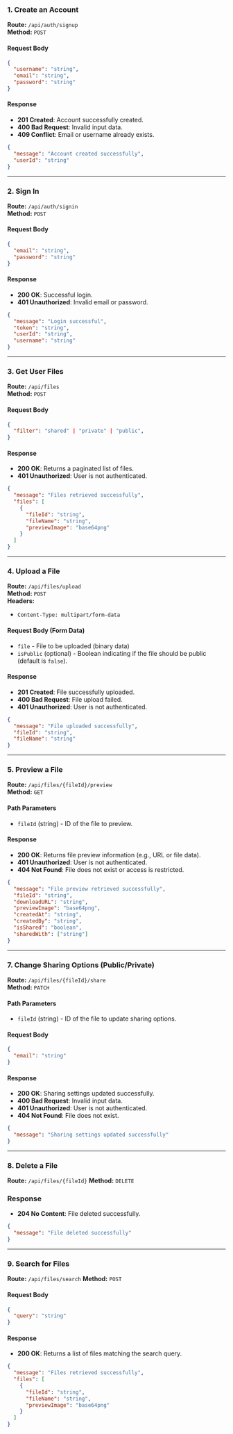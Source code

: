 ### 1. Create an Account

**Route:** `/api/auth/signup`  
**Method:** `POST`

#### Request Body

```json
{
  "username": "string",
  "email": "string",
  "password": "string"
}
```

#### Response

- **201 Created**: Account successfully created.
- **400 Bad Request**: Invalid input data.
- **409 Conflict**: Email or username already exists.

```json
{
  "message": "Account created successfully",
  "userId": "string"
}
```

---

### 2. Sign In

**Route:** `/api/auth/signin`  
**Method:** `POST`

#### Request Body

```json
{
  "email": "string",
  "password": "string"
}
```

#### Response

- **200 OK**: Successful login.
- **401 Unauthorized**: Invalid email or password.

```json
{
  "message": "Login successful",
  "token": "string",
  "userId": "string",
  "username": "string"
}
```

---

### 3. Get User Files

**Route:** `/api/files`  
**Method:** `POST`

#### Request Body

```json
{
  "filter": "shared" | "private" | "public",
}
```

#### Response

- **200 OK**: Returns a paginated list of files.
- **401 Unauthorized**: User is not authenticated.

```json
{
  "message": "Files retrieved successfully",
  "files": [
    {
      "fileId": "string",
      "fileName": "string",
      "previewImage": "base64png"
    }
  ]
}
```

---

### 4. Upload a File

**Route:** `/api/files/upload`  
**Method:** `POST`  
**Headers:**

- `Content-Type: multipart/form-data`

#### Request Body (Form Data)

- `file` - File to be uploaded (binary data)
- `isPublic` (optional) - Boolean indicating if the file should be public (default is `false`).

#### Response

- **201 Created**: File successfully uploaded.
- **400 Bad Request**: File upload failed.
- **401 Unauthorized**: User is not authenticated.

```json
{
  "message": "File uploaded successfully",
  "fileId": "string",
  "fileName": "string"
}
```

---

### 5. Preview a File

**Route:** `/api/files/{fileId}/preview`  
**Method:** `GET`

#### Path Parameters

- `fileId` (string) - ID of the file to preview.

#### Response

- **200 OK**: Returns file preview information (e.g., URL or file data).
- **401 Unauthorized**: User is not authenticated.
- **404 Not Found**: File does not exist or access is restricted.

```json
{
  "message": "File preview retrieved successfully",
  "fileId": "string",
  "downloadURL": "string",
  "previewImage": "base64png",
  "createdAt": "string",
  "createdBy": "string",
  "isShared": "boolean",
  "sharedWith": ["string"]
}
```

---

### 7. Change Sharing Options (Public/Private)

**Route:** `/api/files/{fileId}/share`  
**Method:** `PATCH`

#### Path Parameters

- `fileId` (string) - ID of the file to update sharing options.

#### Request Body

```json
{
  "email": "string"
}
```

#### Response

- **200 OK**: Sharing settings updated successfully.
- **400 Bad Request**: Invalid input data.
- **401 Unauthorized**: User is not authenticated.
- **404 Not Found**: File does not exist.

```json
{
  "message": "Sharing settings updated successfully"
}
```

---

### 8. Delete a File

**Route:** `/api/files/{fileId}`
**Method:** `DELETE`

### Response

- **204 No Content**: File deleted successfully.

```json
{
  "message": "File deleted successfully"
}
```

---

### 9. Search for Files

**Route:** `/api/files/search`
**Method:** `POST`

#### Request Body

```json
{
  "query": "string"
}
```

#### Response

- **200 OK**: Returns a list of files matching the search query.

```json
{
  "message": "Files retrieved successfully",
  "files": [
    {
      "fileId": "string",
      "fileName": "string",
      "previewImage": "base64png"
    }
  ]
}
```
